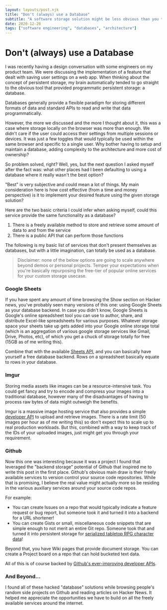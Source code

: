 ```yaml
---
layout: layouts/post.njk
title: "Don't (always) use a Database"
subtitle: "A software storage solution might be less obvious than you think"
date: 2020-12-28
tags: ["software engineering", "databases", "architecture"]
---
```


# Don't (always) use a Database

I was recently having a design conversation with some engineers on my product team. We were discussing the implementation of a feature that dealt with saving user settings on a web app. When thinking about the concept of persistent storage, my brain automatically tended to go straight to the obvious tool that provided programmatic persistent storage: a database.

Databases generally provide a flexible paradigm for storing different formats of data and standard APIs to read and write that data programmatically.

However, the more we discussed and the more I thought about it, this was a case where storage locally on the browser was more than enough. We didn't care if the user could access their settings from multiple sessions or devices. It was just a few toggles that would typically be used within the same browser and specific to a single user. Why bother having to setup and maintain a database, adding complexity to the architecture and more cost of ownership?

So problem solved, right? Well, yes, but the next question I asked myself after the fact was: what other places had I been defaulting to using a database where it really wasn't the best option?

"Best" is very subjective and could mean a lot of things. My main consideration here is how cost effective (from a time and money perspective) is it to implement your desired feature using the given storage solution?

Here are the two basic criteria I could infer when asking myself, could this service provide the same functionality as a database?

1. There is a freely available method to store and retrieve some amount of data to and from the service
2. There is a public API that can perform those functions

The following is my basic list of services that don't present themselves as databases, but with a little imagination, can totally be used as a database.

> Disclaimer: none of the below options are going to scale anywhere beyond demos or personal projects. Temper your expectations when you're basically repurposing the free-tier of popular online services for your custom storage usecase.

### Google Sheets

If you have spent any amount of time browsing the Show section on Hacker news, you've probably seen many versions of this one: using Google Sheets as your database backend. In case you didn't know, Google Sheets is Google's online spreadsheet tool you can use to author, share, and distribute Excel-like spreadsheets for various purposes. Whatever storage space your sheets take up gets added into your Google online storage total (which is an aggregation of various google storage services like Gmail, Drive, Photos, etc), of which you get a chuck of storage totally for free (15GB as of me writing this).

Combine that with the available [Sheets API](https://developers.google.com/sheets/api), and you can basically have yourself a free database backend. Rows on a spreadsheet basically equate to rows in your database.

### Imgur

Storing media assets like images can be a resource-intensive task. You could get fancy and try to encode and compress your images into a traditional database, however many of the disadvantages of having to process raw bytes of data might outweigh the benefits.

Imgur is a massive image hosting service that also provides a simple [developer API](https://apidocs.imgur.com/) to upload and retrieve images. There is a rate limit (50 images per hour as of me writing this) so don't expect this to scale up to real production workloads. But this, combined with a way to keep track of the IDs of your uploaded images, just might get you through your requirement.

### Github

Now this one was interesting because it was a project I found that leveraged the "backend storage" potential of Github that inspired me to write this post in the first place. Github's obvious main draw is their freely available services to version control your source code repositories. While that is promising, I believe the real value might actually more so be residing in the various auxiliary services around your source code repos.

For example:

- You can create Issues on a repo that would typically indicate a feature request or bug report, but someone took it and turned it into a backend for a URL shortener!
- You can create Gists or small, miscellaneous code snippets that are simple enough to not merit an entire Git repo. Someone took that and turned it into persistent storage for [serialized tabletop RPG character data](https://github.com/massif-press/compcon/blob/master/src/io/apis/gist.ts)!

Beyond that, you have Wiki pages that provide document storage. You can create a Project board on a repo that can hold bucketed text data.

All of this is of course backed by [Github's ever-improving developer APIs](https://developer.github.com/).

### And Beyond…

I found all of these hacked "database" solutions while browsing people's random side projects on Github and reading articles on Hacker News. It helped me appreciate the opportunities we have to build on all the freely available services around the internet.